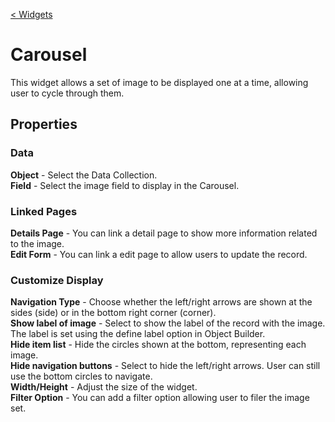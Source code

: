 [< Widgets](../Widgets.md)

# Carousel

This widget allows a set of image to be displayed one at a time, allowing user to cycle through them.

## Properties

### Data

**Object** - Select the Data Collection.\
**Field** - Select the image field to display in the Carousel.

### Linked Pages

**Details Page** - You can link a detail page to show more information related to the image.\
**Edit Form** - You can link a edit page to allow users to update the record.

### Customize Display

**Navigation Type** - Choose whether the left/right arrows are shown at the sides (side) or in the bottom right corner (corner).\
**Show label of image** - Select to show the label of the record with the image. The label is set using the define label option in Object Builder.\
**Hide item list** - Hide the circles shown at the bottom, representing each image.\
**Hide navigation buttons** - Select to hide the left/right arrows. User can still use the bottom circles to navigate.\
**Width/Height** - Adjust the size of the widget.\
**Filter Option** - You can add a filter option allowing user to filer the image set.
